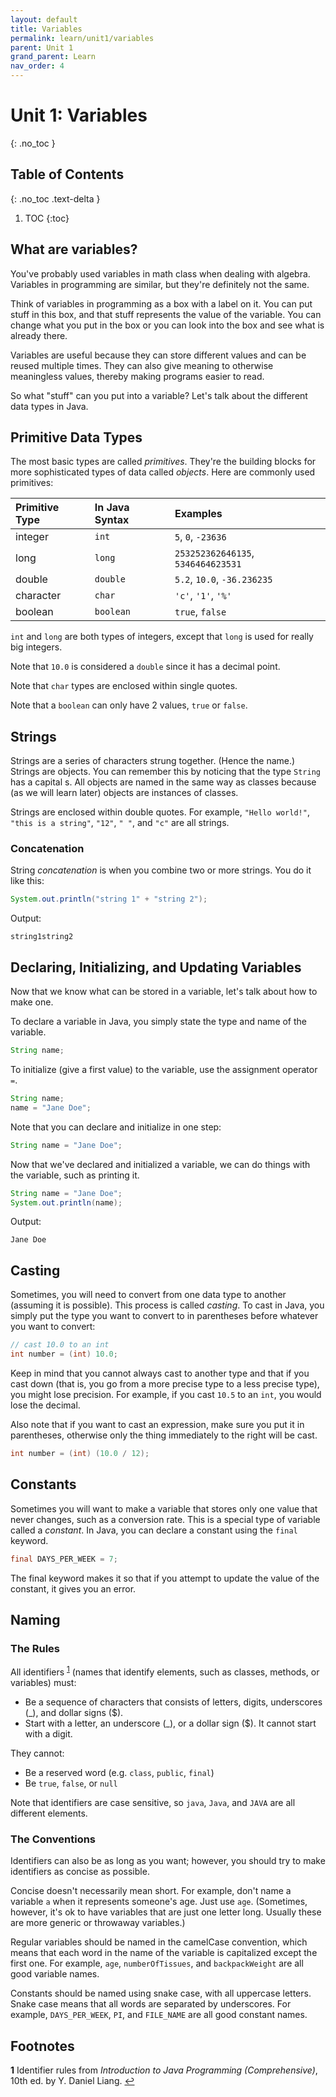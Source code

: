 ```yaml
---
layout: default
title: Variables
permalink: learn/unit1/variables
parent: Unit 1
grand_parent: Learn
nav_order: 4
---
```


<!-- prettier-ignore-start -->

# Unit 1: Variables

{: .no_toc }

## Table of Contents

{: .no_toc .text-delta }

1. TOC {:toc}
 <!-- prettier-ignore-end -->

## What are variables?

You've probably used variables in math class when dealing with algebra.
Variables in programming are similar, but they're definitely not the same.

Think of variables in programming as a box with a label on it. You can put stuff
in this box, and that stuff represents the value of the variable. You can change
what you put in the box or you can look into the box and see what is already
there.

Variables are useful because they can store different values and can be reused
multiple times. They can also give meaning to otherwise meaningless values,
thereby making programs easier to read.

So what "stuff" can you put into a variable? Let's talk about the different data
types in Java.

## Primitive Data Types

The most basic types are called _primitives_. They're the building blocks for
more sophisticated types of data called _objects_. Here are commonly used
primitives:

| Primitive Type | In Java Syntax | Examples                           |
| :------------- | :------------- | :--------------------------------- |
| integer        | `int`          | `5`, `0`, `-23636`                 |
| long           | `long`         | `253252362646135`, `5346464623531` |
| double         | `double`       | `5.2`, `10.0`, `-36.236235`        |
| character      | `char`         | `'c'`, `'1'`, `'%'`                |
| boolean        | `boolean`      | `true`, `false`                    |

`int` and `long` are both types of integers, except that `long` is used for
really big integers.

Note that `10.0` is considered a `double` since it has a decimal point.

Note that `char` types are enclosed within single quotes.

Note that a `boolean` can only have 2 values, `true` or `false`.

## Strings

Strings are a series of characters strung together. (Hence the name.) Strings
are objects. You can remember this by noticing that the type `String` has a
capital s. All objects are named in the same way as classes because (as we will
learn later) objects are instances of classes.

Strings are enclosed within double quotes. For example, `"Hello world!"`,
`"this is a string"`, `"12"`, `" "`, and `"c"` are all strings.

### Concatenation

String _concatenation_ is when you combine two or more strings. You do it like
this:

```java
System.out.println("string 1" + "string 2");
```

Output:

```
string1string2
```

## Declaring, Initializing, and Updating Variables

Now that we know what can be stored in a variable, let's talk about how to make
one.

To declare a variable in Java, you simply state the type and name of the
variable.

```java
String name;
```

To initialize (give a first value) to the variable, use the assignment operator
`=`.

```java
String name;
name = "Jane Doe";
```

Note that you can declare and initialize in one step:

```java
String name = "Jane Doe";
```

Now that we've declared and initialized a variable, we can do things with the
variable, such as printing it.

```java
String name = "Jane Doe";
System.out.println(name);
```

Output:

```
Jane Doe
```

## Casting

Sometimes, you will need to convert from one data type to another (assuming it
is possible). This process is called _casting_. To cast in Java, you simply put
the type you want to convert to in parentheses before whatever you want to
convert:

```java
// cast 10.0 to an int
int number = (int) 10.0;
```

Keep in mind that you cannot always cast to another type and that if you cast
down (that is, you go from a more precise type to a less precise type), you
might lose precision. For example, if you cast `10.5` to an `int`, you would
lose the decimal.

Also note that if you want to cast an expression, make sure you put it in
parentheses, otherwise only the thing immediately to the right will be cast.

```java
int number = (int) (10.0 / 12);
```

## Constants

Sometimes you will want to make a variable that stores only one value that never
changes, such as a conversion rate. This is a special type of variable called a
_constant_. In Java, you can declare a constant using the `final` keyword.

```java
final DAYS_PER_WEEK = 7;
```

The final keyword makes it so that if you attempt to update the value of the
constant, it gives you an error.

## Naming

### The Rules

All identifiers <sup id="a1">[1](#f1)</sup> (names that identify elements, such
as classes, methods, or variables) must:

-   Be a sequence of characters that consists of letters, digits, underscores
    (\_), and dollar signs (\$).
-   Start with a letter, an underscore (\_), or a dollar sign (\$). It cannot
    start with a digit.

They cannot:

-   Be a reserved word (e.g. `class`, `public`, `final`)
-   Be `true`, `false`, or `null`

Note that identifiers are case sensitive, so `java`, `Java`, and `JAVA` are all
different elements.

### The Conventions

Identifiers can also be as long as you want; however, you should try to make
identifiers as concise as possible.

Concise doesn't necessarily mean short. For example, don't name a variable `a`
when it represents someone's age. Just use `age`. (Sometimes, however, it's ok
to have variables that are just one letter long. Usually these are more generic
or throwaway variables.)

Regular variables should be named in the camelCase convention, which means that
each word in the name of the variable is capitalized except the first one. For
example, `age`, `numberOfTissues`, and `backpackWeight` are all good variable
names.

Constants should be named using snake case, with all uppercase letters. Snake
case means that all words are separated by underscores. For example,
`DAYS_PER_WEEK`, `PI`, and `FILE_NAME` are all good constant names.

## Footnotes

<b id="f1">1</b> Identifier rules from _Introduction to Java Programming
(Comprehensive)_, 10th ed. by Y. Daniel Liang. [↩](#a1)
